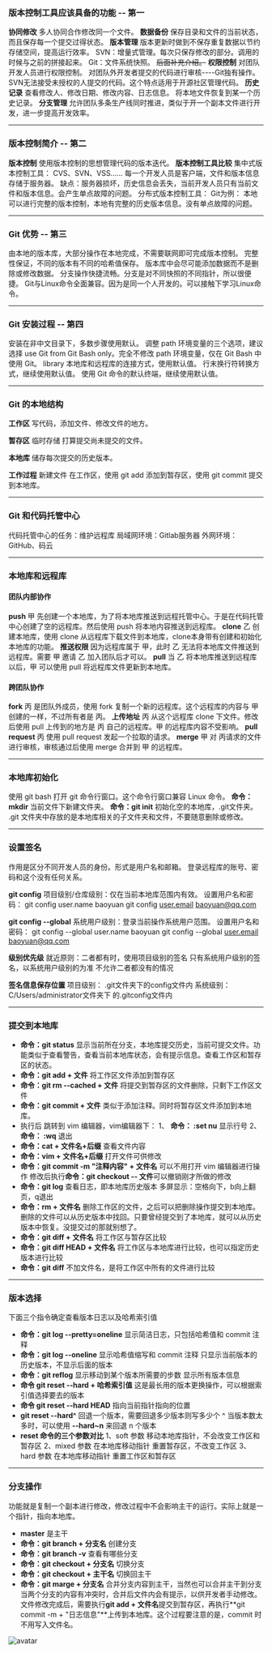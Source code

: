 ### 版本控制工具应该具备的功能 -- 第一

**协同修改**
 多人协同合作修改同一个文件。
 **数据备份**
 保存目录和文件的当前状态，而且保存每一个提交过得状态。
 **版本管理**
 版本更新时做到不保存重复数据以节约存储空间，提高运行效率。
 SVN：增量式管理。每次只保存修改的部分。调用的时候与之前的拼接起来。
 Git：文件系统快照。
 ~~后面补充介绍。~~
 **权限控制**
 对团队开发人员进行权限控制。
 对团队外开发者提交的代码进行审核----Git独有操作。SVN无法接受未授权的人提交的代码。这个特点适用于开源社区管理代码。
 **历史记录**
 查看修改人、修改日期、修改内容、日志信息。
 将本地文件恢复到某一个历史记录。
 **分支管理**
 允许团队多条生产线同时推进，类似于开一个副本文件进行开发，进一步提高开发效率。

------

### 版本控制简介 -- 第二

**版本控制**
 使用版本控制的思想管理代码的版本迭代。
 **版本控制工具比较**
 集中式版本控制工具：
 CVS、SVN、VSS......
 每一个开发人员是客户端，文件和版本信息存储于服务器。
 缺点：服务器损坏，历史信息会丢失，当前开发人员只有当前文件和版本信息。会产生单点故障的问题。
 分布式版本控制工具：
 Git为例：
 本地可以进行完整的版本控制，本地有完整的历史版本信息。没有单点故障的问题。

------

### Git 优势 -- 第三

由本地的版本库，大部分操作在本地完成，不需要联网即可完成版本控制。
 完整性保证，不同的版本有不同的哈希值保存。
 版本库中会尽可能添加数据而不是删除或修改数据。
 分支操作快捷流畅。分支是对不同快照的不同指针，所以很便捷。
 Git与Linux命令全面兼容。因为是同一个人开发的。可以接触下学习Linux命令。

------

### Git 安装过程 -- 第四

安装在非中文目录下，多数步骤使用默认。
 调整 path 环境变量的三个选项，建议选择 use Git from Git Bash only。完全不修改 path 环境变量，仅在 Git Bash 中使用 Git。
 library 本地库和远程库的连接方式，使用默认值。
 行末换行符转换方式，继续使用默认值。
 使用 Git 命令的默认终端，继续使用默认值。

------

### Git 的本地结构

**工作区**
 写代码，添加文件、修改文件的地方。

**暂存区**
 临时存储 打算提交尚未提交的文件。

**本地库**
 储存每次提交的历史版本。

**工作过程**
 新建文件 在工作区，使用 git add 添加到暂存区，使用 git commit 提交到本地库。

------

### Git 和代码托管中心

代码托管中心的任务：维护远程库
 局域网环境：Gitlab服务器
 外网环境：GitHub、码云

------

### 本地库和远程库

#### 团队内部协作

**push**
 甲 先创建一个本地库，为了将本地库推送到远程托管中心。于是在代码托管中心创建了空的远程库。然后使用 push 将本地内容推送到远程库。
 **clone**
 乙 创建本地库，使用 clone 从远程库下载文件到本地库，clone本身带有创建和初始化本地库的功能。
 **推送权限**
 因为远程库属于 甲，此时 乙 无法将本地库文件推送到远程库。需要 甲 邀请 乙 加入团队后才可以。
 **pull**
 当 乙 将本地库推送到远程库以后，甲 可以使用 pull 将远程库文件更新到本地库。

#### 跨团队协作

**fork**
 丙 是团队外成员，使用 fork 复制一个新的远程库。这个远程库的内容与 甲 创建的一样，不过所有者是 丙。
 **上传地址**
 丙 从这个远程库 clone 下文件。修改后使用 pull 上传到的地方是 丙 自己的远程库。甲 的远程库内容不受影响。
 **pull request**
 丙 使用 pull request 发起一个拉取的请求。
 **merge**
 甲 对 丙请求的文件进行审核，审核通过后使用 merge 合并到 甲 的远程库。

------

### 本地库初始化

使用 git bash 打开 git 命令行窗口。这个命令行窗口兼容 Linux 命令。
 **命令：mkdir**
 当前文件下新建文件夹。
 **命令：git init**
 初始化空的本地库，.git文件夹。
 .git 文件夹中存放的是本地库相关的子文件夹和文件，不要随意删除或修改。

------

### 设置签名

作用是区分不同开发人员的身份。形式是用户名和邮箱。
 登录远程库的账号、密码和这个没有任何关系。

**git config**
 项目级别/仓库级别：仅在当前本地库范围内有效。
 设置用户名和密码：
 git config user.name baoyuan
 git config [user.email](http://user.email) [baoyuan@qq.com](mailto:baoyuan@qq.com)

**git config --global**
 系统用户级别：登录当前操作系统用户范围。
 设置用户名和密码：
 git config --global user.name baoyuan
 git config --global [user.email](http://user.email) [baoyuan@qq.com](mailto:baoyuan@qq.com)

**级别优先级**
 就近原则：二者都有时，使用项目级别的签名
 只有系统用户级别的签名，以系统用户级别的为准
 不允许二者都没有的情况

**签名信息保存位置**
 项目级别：
 .git文件夹下的config文件内
 系统级别：
 C/Users/administrator文件夹下 的.gitconfig文件内

------

### 提交到本地库

- **命令：git status**
   显示当前所在分支，本地库提交历史，当前可提交文件。功能类似于查看警告，查看当前本地库状态，会有提示信息。查看工作区和暂存区的状态。
- **命令：git add + 文件**
   将工作区文件添加到暂存区
- **命令：git rm --cached + 文件**
   将提交到暂存区的文件删除，只剩下工作区文件
- **命令：git commit + 文件**
   类似于添加注释。同时将暂存区文件添加到本地库。
- 执行后 跳转到 vim 编辑器，vim编辑器下：
   1、 **命令：  :set nu**
   显示行号
   2、 **命令：  :wq**
   退出
- **命令：cat + 文件名+后缀**
   查看文件内容
- **命令：vim + 文件名+后缀**
   打开文件可供修改
- **命令：git commit -m "注释内容" + 文件名**
   可以不用打开 vim 编辑器进行操作
   修改后执行**命令：git checkout -- 文件**可以撤销刚才所做的修改
- **命令：git log**
   查看日志，即本地库历史版本
   多屏显示：空格向下，b向上翻页，q退出
- **命令：rm + 文件名**
   删除工作区的文件，之后可以把删除操作提交到本地库。删除的文件可以从历史版本中找回。只要曾经提交到了本地库，就可以从历史版本中恢复。没提交过的那就别想了。
- **命令：git diff + 文件名**
   将工作区与暂存区比较
- **命令：git diff HEAD + 文件名**
   将工作区与本地库进行比较，也可以指定历史版本进行比较
- **命令：git diff**
   不加文件名，是将工作区中所有的文件进行比较

------

### 版本选择

下面三个指令确定查看版本日志以及哈希索引值

-  **命令：git log --pretty=oneline**
   显示简洁日志，只包括哈希值和 commit 注释
-  **命令：git log --oneline**
   显示哈希值缩写和 commit 注释
   只显示当前版本的历史版本，不显示后面的版本
-  **命令：git reflog**
   显示移动到某个版本所需要的步数
   显示所有版本信息
-  **命令 git reset --hard + 哈希索引值**
   这是最长用的版本更换操作，可以根据索引值选择要去的版本
-  **命令 git reset --hard HEAD**
   指向当前指针指向的位置
-  **git reset --hard^**
   回退一个版本，需要回退多少版本则写多少个 ^
   当版本数太多时，可以使用 **--hard~n** 来回退 n 个版本
-  **reset 命令的三个参数对比**
   1、soft 参数
   移动本地库指针，不会改变工作区和暂存区
   2、mixed 参数
   在本地库移动指针
   重置暂存区，不改变工作区
   3、hard 参数
   在本地库移动指针
   重置工作区和暂存区

------

### 分支操作

功能就是复制一个副本进行修改，修改过程中不会影响主干的运行。实际上就是一个指针，指向本地库。

-  **master**
   是主干
-  **命令：git branch + 分支名**
   创建分支
-  **命令：git branch -v**
   查看有哪些分支
-  **命令：git checkout + 分支名**
   切换分支
-  **命令：git checkout + 主干名**
   切换回主干
-  **命令：git marge + 分支名**
   合并分支内容到主干，当然也可以合并主干到分支
   当两个分支的内容有冲突时，合并后文件内会有提示，以供开发者手动修改。文件修改完成后，需要执行**git add + 文件名**提交到暂存区，再执行**git commit -m + "日志信息"**上传到本地库。这个过程要注意的是，commit 时不用写入文件名。



![avatar](https://ss0.bdstatic.com/70cFuHSh_Q1YnxGkpoWK1HF6hhy/it/u=1693200433,1923603423&fm=26&gp=0.jpg)